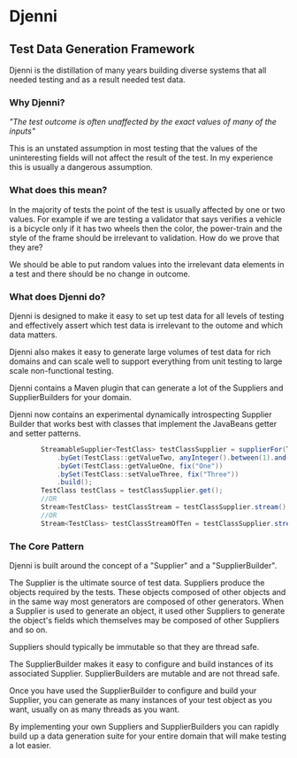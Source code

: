 <h1>Djenni</h1>
<h2>Test Data Generation Framework</h3>
Djenni is the distillation of many years building diverse systems that all needed testing and as a result needed test data.
<h3>Why Djenni?</h3>

<em>"The test outcome is often unaffected by the exact values of many of the inputs"</em>

This is an unstated assumption in most testing that the values of the uninteresting fields will not affect the result of
the test. In my experience this is usually a dangerous assumption.

<h3>What does this mean?</h3>

In the majority of tests the point of the test is usually affected by one or two values. For example if we are testing
a validator that says verifies a vehicle is a bicycle only if it has two wheels then the color, the power-train and the
style of the frame should be irrelevant to validation. How do we prove that they are?

We should be able to put random values into the irrelevant data elements in a test and there should be no
change in outcome.

<h3>What does Djenni do?</h3>
Djenni is designed to make it easy to set up test data for all levels of testing and effectively assert which test data
is irrelevant to the outome and which data matters.

Djenni also makes it easy to generate large volumes of test data for rich domains and can scale well to support
everything from unit testing to large scale non-functional testing.

Djenni contains a Maven plugin that can generate a lot of the Suppliers and SupplierBuilders for your domain.

Djenni now contains an experimental dynamically introspecting Supplier Builder that works best with classes that implement 
the JavaBeans getter and setter patterns.
```java
        StreamableSupplier<TestClass> testClassSupplier = supplierFor(TestClass.class)
            .byGet(TestClass::getValueTwo, anyInteger().between(1).and(10))
            .byGet(TestClass::getValueOne, fix("One"))
            .bySet(TestClass::setValueThree, fix("Three"))
            .build();
        TestClass testClass = testClassSupplier.get();
        //OR
        Stream<TestClass> testClassStream = testClassSupplier.stream();
        //OR
        Stream<TestClass> testClassStreamOfTen = testClassSupplier.stream(10);
```

<h3>The Core Pattern</h3>

Djenni is built around the concept of a &quot;Supplier&quot; and a &quot;SupplierBuilder&quot;.

The Supplier is the ultimate source of test data. Suppliers produce the objects required by the tests. These objects
composed of other objects and in the same way most generators are composed of other generators. When a Supplier is used
to generate an object, it used other Suppliers to generate the object's fields which themselves may be composed of other 
Suppliers and so on.

Suppliers should typically be immutable so that they are thread safe.

The SupplierBuilder makes it easy to configure and build instances of its associated Supplier. SupplierBuilders are 
mutable and are not thread safe.

Once you have used the SupplierBuilder to configure and build your Supplier, you can generate as many instances of
your test object as you want, usually on as many threads as you want.

By implementing your own Suppliers and SupplierBuilders you can rapidly build up a data generation suite for your entire
domain that will make testing a lot easier.

